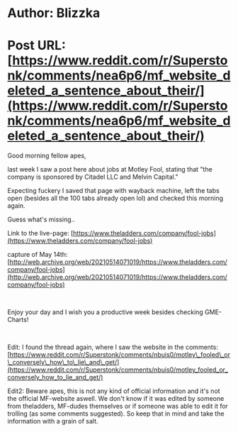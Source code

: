 # Author: Blizzka
# Post URL: [https://www.reddit.com/r/Superstonk/comments/nea6p6/mf_website_deleted_a_sentence_about_their/](https://www.reddit.com/r/Superstonk/comments/nea6p6/mf_website_deleted_a_sentence_about_their/)


Good morning fellow apes,

last week I saw a post here about jobs at Motley Fool, stating that "the company is sponsored by Citadel LLC and Melvin Capital."

Expecting fuckery I saved that page with wayback machine, left the tabs open (besides all the 100 tabs already open lol) and checked this morning again.

Guess what's missing..

Link to the live-page: [https://www.theladders.com/company/fool-jobs](https://www.theladders.com/company/fool-jobs)

capture of May 14th: [http://web.archive.org/web/20210514071019/https://www.theladders.com/company/fool-jobs](http://web.archive.org/web/20210514071019/https://www.theladders.com/company/fool-jobs)

&#x200B;

Enjoy your day and I wish you a productive week besides checking GME-Charts!

&#x200B;

Edit: I found the thread again, where I saw the website in the comments: [https://www.reddit.com/r/Superstonk/comments/nbuis0/motley\_fooled\_or\_conversely\_how\_to\_lie\_and\_get/](https://www.reddit.com/r/Superstonk/comments/nbuis0/motley_fooled_or_conversely_how_to_lie_and_get/)

Edit2: Beware apes, this is not any kind of official information and it's not the official MF-website aswell. We don't know if it was edited by someone from theladders, MF-dudes themselves or if someone was able to edit it for trolling (as some comments suggested). So keep that in mind and take the information with a grain of salt. 